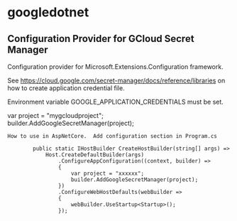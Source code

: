 # googledotnet

## Configuration Provider for GCloud Secret Manager

Configuration provider for Microsoft.Extensions.Configuration framework.

See https://cloud.google.com/secret-manager/docs/reference/libraries on how to create application credential file.

Environment variable GOOGLE_APPLICATION_CREDENTIALS must be set.

var project = "mygcloudproject";
builder.AddGoogleSecretManager(project);

```
How to use in AspNetCore.  Add configuration section in Program.cs

        public static IHostBuilder CreateHostBuilder(string[] args) =>
            Host.CreateDefaultBuilder(args)
                .ConfigureAppConfiguration((context, builder) =>
                {
                    var project = "xxxxxx";
                    builder.AddGoogleSecretManager(project);
                })
                .ConfigureWebHostDefaults(webBuilder =>
                {
                    webBuilder.UseStartup<Startup>();
                });
```              
